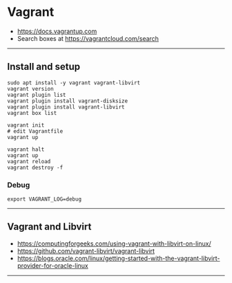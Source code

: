 # Vagrant

* https://docs.vagrantup.com
* Search boxes at https://vagrantcloud.com/search

---

## Install and setup
```
sudo apt install -y vagrant vagrant-libvirt
vagrant version
vagrant plugin list
vagrant plugin install vagrant-disksize
vagrant plugin install vagrant-libvirt
vagrant box list

vagrant init
# edit Vagrantfile
vagrant up

vagrant halt
vagrant up
vagrant reload
vagrant destroy -f
```

### Debug
`export VAGRANT_LOG=debug`

---

## Vagrant and Libvirt

* https://computingforgeeks.com/using-vagrant-with-libvirt-on-linux/
* https://github.com/vagrant-libvirt/vagrant-libvirt
* https://blogs.oracle.com/linux/getting-started-with-the-vagrant-libvirt-provider-for-oracle-linux

---

